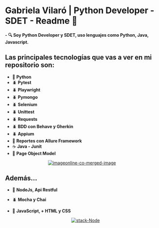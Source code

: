   # Gabriela Vilaró | Python Developer - SDET - Readme 👋


  #### - :mag: Soy Python Developer y SDET, uso lenguajes como Python, Java, Javascript.

 ## Las principales tecnologías que vas a ver en mi repositorio son: 

  - :snake: **Python**
  - :beetle: **Pytest**
  - :beetle: **Playwright**
  - :beetle: **Pymongo**
  - :beetle: **Selenium**
  - :beetle: **Unittest**
  - :beetle: **Requests**
  - :beetle: **BDD con Behave y Gherkin**
  - :beetle: **Appium**
  - :open_file_folder: **Reportes con Allure Framework**
  - :coffee: **Java - Junit**
  - :open_file_folder: **Page Object Model**
  
  
   <p align="center"> <a href="https://ibb.co/thB3wzk"><img src="https://i.ibb.co/kyKMVJk/imageonline-co-merged-image.png" alt="imageonline-co-merged-image" border="0"></a> </p>
   
  
## Además...
      
- :space_invader: **NodeJs, Api Restful**

- :beetle: **Mocha y Chai**

- :space_invader: **JavaScript, + HTML y CSS**


  <p align="center"> <a href="https://imgbb.com/"><img src="https://i.ibb.co/VQvfxdX/stack-Node.png" alt="stack-Node" border="0"></a> </p>
  
  
